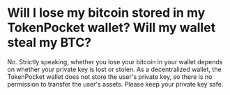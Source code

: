 # Will I lose my bitcoin stored in my TokenPocket wallet? Will my wallet steal my BTC?

No. Strictly speaking, whether you lose your bitcoin in your wallet depends on whether your private key is lost or stolen. As a decentralized wallet, the TokenPocket wallet does not store the user's private key, so there is no permission to transfer the user's assets. Please keep your private key safe.
